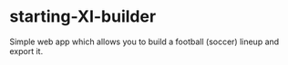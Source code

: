 # starting-XI-builder
Simple web app which allows you to build a football (soccer) lineup and export it.
